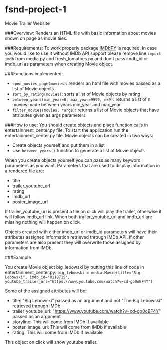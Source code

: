 # fsnd-project-1
Movie Trailer Website

###Overview:
Renders an HTML file with basic information about movies shown on page as movie tiles.

###Requirements:
To work properly package [IMDbPY](http://imdbpy.sourceforge.net/) is required.
In case you would like to use it without IMDb API support please remove
line `import imdb` from media.py and fresh_tomatoes.py and don't pass imdb_id or imdb_url
as parameters when creating Movie object.

###Functions implemented:
* `open_movies_page(movies)`: renders an html file with movies passed as a list of Movie objects
* `sort_by_rating(movies)`: sorts a list of Movie objects by rating
* `between_years(min_year=0, max_year=9999, n=9)`: returns a list of n movies made between years min_year and max_year
* `filter_movies(movies, *args)`: returns a list of Movie objects that have attributes given as args parameters

###How to use:
You should create objects and place function calls in entertainment_center.py file.
To start the application run the entertainment_center.py file.
Movie objects can be created in two ways:
* Create objects yourself and put them in a list
* Use `between_years()` function to generate a list of Movie objects

When you create objects yourself you can pass as many keyword parameters as you want.
Parameters that are used to display information in a rendered file are:
* title
* trailer_youtube_url
* rating
* imdb_url
* poster_image_url

If trailer_youtube_url is present a tile on click will play the trailer, otherwise it will follow imdb_url link.
When both trailer_youtube_url and imdb_url are missing nothing will happen on click.

Objects created with either imdb_url or imdb_id parameters will have their attributes assigned
information retrieved through IMDb API.
If other parameters are also present they will overwrite those assigned by information from IMDb.

###Example

You create Movie object big_lebowski by putting this line of code in entertainment_center.py:
`big_lebowski = media.Movie(title="Big Lebowski", imdb_id="0118715", 
                            youtube_trailer_url="https://www.youtube.com/watch?v=cd-go0oBF4Y")`

Some of the assigned attributes will be:
* title: "Big Lebowski" passed as an argument and not "The Big Lebowski" retrieved through IMDb
* trailer_youtube_url: "https://www.youtube.com/watch?v=cd-go0oBF4Y" passed as an argument
* storyline: This will come from IMDb if available
* poster_image_url: This will come from IMDb if available
* rating: This will come from IMDb if available

This object on click will show youtube trailer.
